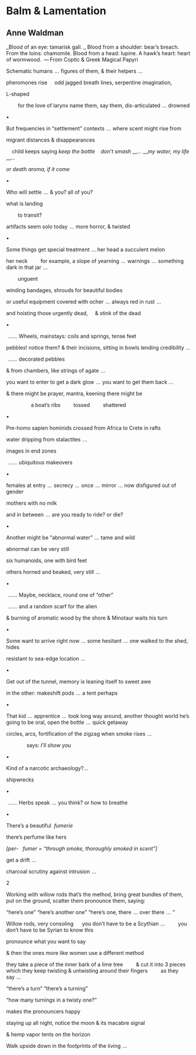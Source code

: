 # Balm & Lamentation
## Anne Waldman
_Blood of an eye: tamarisk gall.
_
Blood from a shoulder: bear’s breach.
From the loins: chamomile.
Blood from a head: lupine.
A hawk’s heart: heart of wormwood.
 — From Coptic & Greek Magical Papyri


Schematic humans    ...    figures of them, & their helpers    ...

pheromones rise
    odd jagged breath lines, serpentine imagination,

L-shaped

        for the love of larynx
name them, say them, dis-articulated    ...
drowned

•

But frequencies in “settlement” contexts    ...    where
scent might rise from

migrant distances & disappearances

    child keeps saying _keep the bottle    don’t smash_ ___..._ ___my water,
my life_ ___..._

 _or death aroma, if it come_

•

Who will settle    ...    & you? all of you?

what is landing

        to transit?

artifacts seem solo today    ...    more horror, & twisted

•

Some things get special treatment    ...
her head a succulent melon

her neck         for example, a slope of
yearning    ...    warnings    ...    something dark
in that jar    ...

        unguent

winding bandages, shrouds for beautiful bodies

or useful equipment covered with ocher    ...    always red in rust    ...

and hoisting those urgently dead,
    & stink of the dead

•

    ......    Wheels, mainstays: coils and springs, tense feet

pebbles! notice them?
& their incisions, sitting in bowls
lending credibility    ...

    ......    decorated pebbles

& from chambers, like strings of agate    ...

you want to enter to get a dark glow    ...    you want to get them back
...

& there might be prayer, mantra, keening
there might be

                 a boat’s ribs         tossed         shattered

•

Pre-homo sapien hominids crossed from Africa to Crete in rafts

water dripping from stalactites    ...

images in end zones

    ......    ubiquitous makeovers

•

females at entry    ...    secrecy    ...    once    ...    mirror    ...
now disfigured out of gender

mothers with no milk

and in between    ...    are you ready to ride? or die?

•

Another might be “abnormal water”    ...    tame and wild

abnormal can be very still

six humanoids, one with bird feet

others horned and beaked, very still    ...

•

    ......    Maybe, necklace, round one of “other”

    ......    and a random scarf for the alien

& burning of aromatic wood by the shore
& Minotaur waits his turn

•

Some want to arrive right now    ...
some hesitant    ...    one walked to the shed, hides

resistant to sea-edge location    ...

•

Get out of the tunnel, memory is leaning itself to
sweet awe

in the other: makeshift pods    ...    a tent perhaps

•

That kid    ...    apprentice    ...    took long way around, another thought
world
he’s going to be oral, open the bottle    ...    quick getaway

circles, arcs, fortification of the zigzag when smoke rises    ...

              says: _I’ll show you_

•

Kind of a narcotic archaeology?...

shipwrecks

•

    ......    Herbs speak    ...    you think?
or how to breathe

•

There’s a beautiful  _fumerie_

there’s perfume like hers

 _[per-   fumer = “through smoke, thoroughly smoked in scent”]_

get a drift    ...

charcoal scrutiny against intrusion    ...


2

Working with willow rods that’s the method, bring great bundles of them, put
on the ground, scatter them
pronounce them, saying:

“here’s one”
“here’s another one”
“here’s one, there    ...    over there    ...    ”

Willow rods, very consoling      you don’t have to be a Scythian    ...
        you don’t have to be Syrian to know this

pronounce what you want to say

& then the ones more like women use a different method

they take a piece of the inner bark of a lime tree
        & cut it into 3 pieces
which they keep twisting & untwisting around their fingers
        as they say    ...

“there’s a turn”
“there’s a turning”

“how many turnings in a twisty one?”

makes the pronouncers happy

staying up all night, notice the moon & its macabre signal

& hemp vapor tents on the horizon

Walk upside down in the footprints of the living    ...